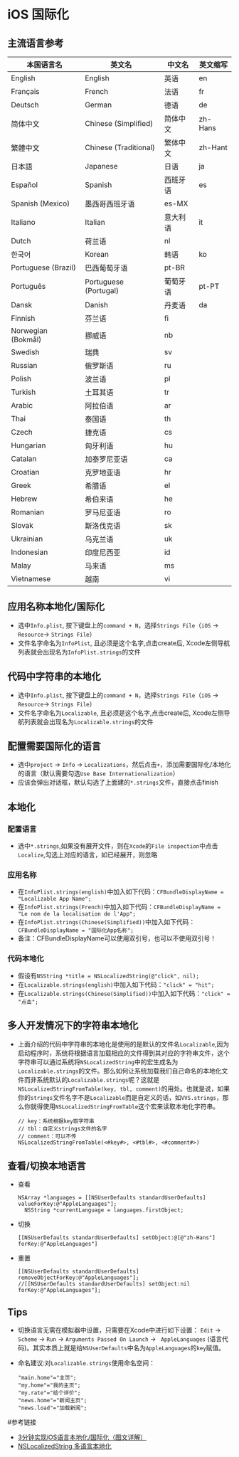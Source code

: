 # iOS 国际化
## 主流语言参考

本国语言名 | 英文名 | 中文名 | 英文缩写
----- | ----- | ----- | -----
English | English | 英语 | en
Français | French | 法语 | fr
Deutsch | German | 德语 | de
简体中文 | Chinese (Simplified) | 简体中文 | zh-Hans
繁體中文 | Chinese (Traditional) | 繁体中文 | zh-Hant
日本語 | Japanese | 日语 | ja
Español | Spanish | 西班牙语 | es
 | Spanish (Mexico) | 墨西哥西班牙语 |  es-MX
Italiano | Italian | 意大利语 | it
 | Dutch | 荷兰语 | nl 
한국어 | Korean | 韩语 | ko
 | Portuguese (Brazil) | 巴西葡萄牙语 | pt-BR
Português | Portuguese (Portugal) | 葡萄牙语 | pt-PT
Dansk | Danish | 丹麦语 | da
 | Finnish | 芬兰语 | fi
 | Norwegian (Bokmål) |  挪威语 | nb
 | Swedish | 瑞典 | sv
 | Russian | 俄罗斯语 | ru
 | Polish | 波兰语 | pl
 | Turkish | 土耳其语 | tr
 | Arabic | 阿拉伯语 | ar
 | Thai | 泰国语 | th
 | Czech | 捷克语 | cs
 | Hungarian | 匈牙利语 | hu
 | Catalan | 加泰罗尼亚语  | ca
 | Croatian | 克罗地亚语 | hr
 | Greek | 希腊语 | el
 | Hebrew | 希伯来语 | he
 | Romanian | 罗马尼亚语 | ro
 | Slovak | 斯洛伐克语 | sk
 | Ukrainian | 乌克兰语 | uk
 | Indonesian | 印度尼西亚 | id
 | Malay | 马来语 | ms
 | Vietnamese | 越南 | vi


## 应用名称本地化/国际化
* 选中`Info.plist`, 按下键盘上的`command + N`，选择`Strings File`（`iOS` -> `Resource`-> `Strings File`）
* 文件名字命名为`InfoPlist`, 且必须是这个名字,点击create后, Xcode左侧导航列表就会出现名为`InfoPlist.strings`的文件

    
## 代码中字符串的本地化
* 选中`Info.plist`, 按下键盘上的`command + N`，选择`Strings File`（`iOS` -> `Resource`-> `Strings File`）
* 文件名字命名为`Localizable`, 且必须是这个名字,点击create后, Xcode左侧导航列表就会出现名为`Localizable.strings`的文件


## 配置需要国际化的语言
* 选中`project` -> `Info` -> `Localizations`，然后点击`+`，添加需要国际化/本地化的语言（默认需要勾选`Use Base Internationalization`）
* 应该会弹出对话框，默认勾选了上面建的`*.strings`文件，直接点击finish

## 本地化
### 配置语言
* 选中`*.strings`,如果没有展开文件，则在`Xcode`的`File inspection`中点击`Localize`,勾选上对应的语言，如已经展开，则忽略

### 应用名称
* 在`InfoPlist.strings(english)`中加入如下代码：`CFBundleDisplayName = "Localizable App Name";`
* 在`InfoPlist.strings(French)`中加入如下代码：`CFBundleDisplayName = "Le nom de la localisation de l'App";`
* 在`InfoPlist.strings(Chinese(Simplified))`中加入如下代码：`CFBundleDisplayName = "国际化App名称";`
* 备注：CFBundleDisplayName可以使用双引号，也可以不使用双引号！

### 代码本地化
* 假设有`NSString *title = NSLocalizedString(@"click", nil);`
* 在`Localizable.strings(english)`中加入如下代码：`"click" = "hit";`
* 在`Localizable.strings(Chinese(Simplified))`中加入如下代码：`"click" = "点击";`

## 多人开发情况下的字符串本地化
* 上面介绍的代码中字符串的本地化是使用的是默认的文件名`Localizable`,因为启动程序时，系统将根据语言加载相应的文件得到其对应的字符串文件，这个字符串可以通过系统将`NSLocalizedString`中的宏生成名为`Localizable.strings`的文件。那么如何让系统加载我们自己命名的本地化文件而非系统默认的`Localizable.strings`呢？这就是 `NSLocalizedStringFromTable(key, tbl, comment)`的用处。也就是说，如果你的`strings`文件名字不是`Localizable`而是自定义的话，如`VVS.strings`，那么你就得使用`NSLocalizedStringFromTable`这个宏来读取本地化字符串。

    ```
    // key：系统根据key取字符串
    // tbl：自定义strings文件的名字
    // comment：可以不传
    NSLocalizedStringFromTable(<#key#>, <#tbl#>, <#comment#>)
    ```
    
## 查看/切换本地语言
* 查看
  
  ```
  NSArray *languages = [[NSUserDefaults standardUserDefaults] valueForKey:@"AppleLanguages"];
    NSString *currentLanguage = languages.firstObject;
  ```
* 切换
  
  ```
  [[NSUserDefaults standardUserDefaults] setObject:@[@"zh-Hans"] forKey:@"AppleLanguages"]
  ```
  
* 重置
  
  ```
  [[NSUserDefaults standardUserDefaults] removeObjectForKey:@"AppleLanguages"];
  //[[NSUserDefaults standardUserDefaults] setObject:nil forKey:@"AppleLanguages"];
  ```

## Tips
* 切换语言无需在模拟器中设置，只需要在Xcode中进行如下设置： `Edit` -> `Scheme` -> `Run` -> `Arguments Passed On Launch` -> ` AppleLanguages` (语言代码)。其实本质上就是给`NSUserDefaults`中名为`AppleLanguages`的`key`赋值。
* 命名建议:对`Localizable.strings`使用命名空间：

  ```
  "main.home"="主页";
  "my.home"="我的主页";
  "my.rate"="给个评价";
  "news.home"="新闻主页";
  "news.load"="加载新闻";
  ```


#参考链接
* [3分钟实现iOS语言本地化/国际化（图文详解）](https://www.jianshu.com/p/88c1b65e3ddb)
* [NSLocalizedString 多语言本地化](https://swiftcafe.io/post/ios-localize)